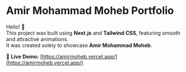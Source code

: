 # Amir Mohammad Moheb Portfolio

Hello! 👋  
This project was built using **Next.js** and **Tailwind CSS**, featuring smooth and attractive animations.  
It was created solely to showcase **Amir Mohammad Moheb**.

🔗 **Live Demo:** [https://amirmoheb.vercel.app/](https://amirmoheb.vercel.app/)
